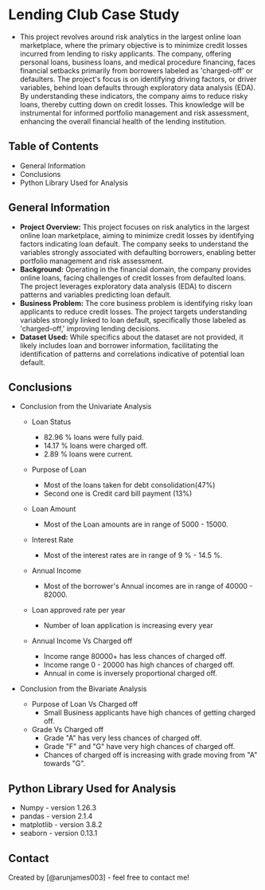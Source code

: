 # Lending Club Case Study
- This project revolves around risk analytics in the largest online loan marketplace, where the primary objective is to minimize credit losses incurred from lending to risky applicants. The company, offering personal loans, business loans, and medical procedure financing, faces financial setbacks primarily from borrowers labeled as 'charged-off' or defaulters. The project's focus is on identifying driving factors, or driver variables, behind loan defaults through exploratory data analysis (EDA). By understanding these indicators, the company aims to reduce risky loans, thereby cutting down on credit losses. This knowledge will be instrumental for informed portfolio management and risk assessment, enhancing the overall financial health of the lending institution.


## Table of Contents
* General Information
* Conclusions
* Python Library Used for Analysis


## General Information
- **Project Overview:** This project focuses on risk analytics in the largest online loan marketplace, aiming to minimize credit losses by identifying factors indicating loan default. The company seeks to understand the variables strongly associated with defaulting borrowers, enabling better portfolio management and risk assessment.
- **Background:** Operating in the financial domain, the company provides online loans, facing challenges of credit losses from defaulted loans. The project leverages exploratory data analysis (EDA) to discern patterns and variables predicting loan default.
- **Business Problem:** The core business problem is identifying risky loan applicants to reduce credit losses. The project targets understanding variables strongly linked to loan default, specifically those labeled as 'charged-off,' improving lending decisions.
- **Dataset Used:** While specifics about the dataset are not provided, it likely includes loan and borrower information, facilitating the identification of patterns and correlations indicative of potential loan default.



## Conclusions
- Conclusion from the Univariate Analysis
    - Loan Status
        - 82.96 % loans were fully paid.
        - 14.17 % loans were charged off.
        - 2.89 % loans were current.
        
    - Purpose of Loan
        - Most of the loans taken for debt consolidation(47%)
        - Second one is Credit card bill payment (13%)
    - Loan Amount
        - Most of the Loan amounts are in range of 5000 - 15000.
    - Interest Rate
        - Most of the interest rates are in range of 9 % - 14.5 %.
    - Annual Income
        - Most of the borrower's Annual incomes are in range of 40000 - 82000.
    - Loan approved rate per year
        - Number of loan application is increasing every year
    - Annual Income Vs Charged off
        - Income range 80000+ has less chances of charged off.
        - Income range 0 - 20000 has high chances of charged off.
        - Annual in come is inversely proportional charged off.

- Conclusion from the Bivariate Analysis
    - Purpose of Loan Vs Charged off
        - Small Business applicants have high chances of getting charged off.
    - Grade Vs Charged off
        - Grade "A" has very less chances of charged off.
        - Grade "F" and "G" have very high chances of charged off.
        - Chances of charged off is increasing with grade moving from "A" towards "G".



## Python Library Used for Analysis
- Numpy - version 1.26.3
- pandas - version 2.1.4
- matplotlib - version 3.8.2
- seaborn - version 0.13.1



## Contact
Created by [@arunjames003] - feel free to contact me!
